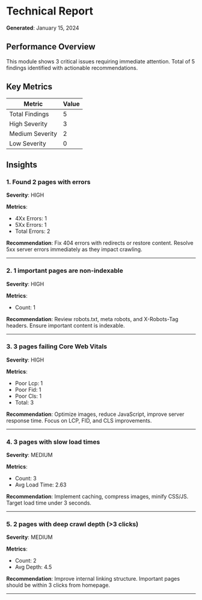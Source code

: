 # Technical Report

**Generated**: January 15, 2024

## Performance Overview

This module shows 3 critical issues requiring immediate attention. Total of 5 findings identified with actionable recommendations.

## Key Metrics

| Metric | Value |
|--------|-------|
| Total Findings | 5 |
| High Severity | 3 |
| Medium Severity | 2 |
| Low Severity | 0 |

## Insights

### 1. Found 2 pages with errors

**Severity**: HIGH

**Metrics**:
- 4Xx Errors: 1
- 5Xx Errors: 1
- Total Errors: 2

**Recommendation**: Fix 404 errors with redirects or restore content. Resolve 5xx server errors immediately as they impact crawling.

---

### 2. 1 important pages are non-indexable

**Severity**: HIGH

**Metrics**:
- Count: 1

**Recommendation**: Review robots.txt, meta robots, and X-Robots-Tag headers. Ensure important content is indexable.

---

### 3. 3 pages failing Core Web Vitals

**Severity**: HIGH

**Metrics**:
- Poor Lcp: 1
- Poor Fid: 1
- Poor Cls: 1
- Total: 3

**Recommendation**: Optimize images, reduce JavaScript, improve server response time. Focus on LCP, FID, and CLS improvements.

---

### 4. 3 pages with slow load times

**Severity**: MEDIUM

**Metrics**:
- Count: 3
- Avg Load Time: 2.63

**Recommendation**: Implement caching, compress images, minify CSS/JS. Target load time under 3 seconds.

---

### 5. 2 pages with deep crawl depth (>3 clicks)

**Severity**: MEDIUM

**Metrics**:
- Count: 2
- Avg Depth: 4.5

**Recommendation**: Improve internal linking structure. Important pages should be within 3 clicks from homepage.

---
